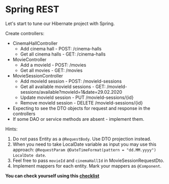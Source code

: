 # Spring REST
Let's start to tune our Hibernate project with Spring.

Create controllers:
- CinemaHallController
    - Add cinema hall - POST: /cinema-halls
    - Get all cinema halls - GET: /cinema-halls
- MovieController
    - Add a movieId - POST: /movies 
    - Get all movies - GET: /movies
- MovieSessionController
    - Add movieId session - POST: /movieId-sessions
    - Get all available movieId sessions - GET: /movieId-sessions/available?movieId=1&date=29.02.2020
    - Update movieId session - PUT /movieId-sessions/{id}
    - Remove movieId session - DELETE /movieId-sessions/{id}
- Expecting to see the DTO objects for request and response in the controllers
- If some DAO or service methods are absent - implement them.

Hints:
1. Do not pass Entity as a `@RequestBody`. Use DTO projection instead.
1. When you need to take LocalDate variable as input you may use this approach: `@RequestParam @DateTimeFormat(pattern = "dd.MM.yyyy") LocalDate date`.
1. Feel free to pass `movieId` and `cinemaHallId` in MovieSessionRequestDto.
1. Implement mappers for each entity. Mark your mappers as `@Component`.

**You can check yourself using this [checklist](https://mate-academy.github.io/jv-program-common-mistakes/java-spring/rest/jv-spring-rest_checklist)**
